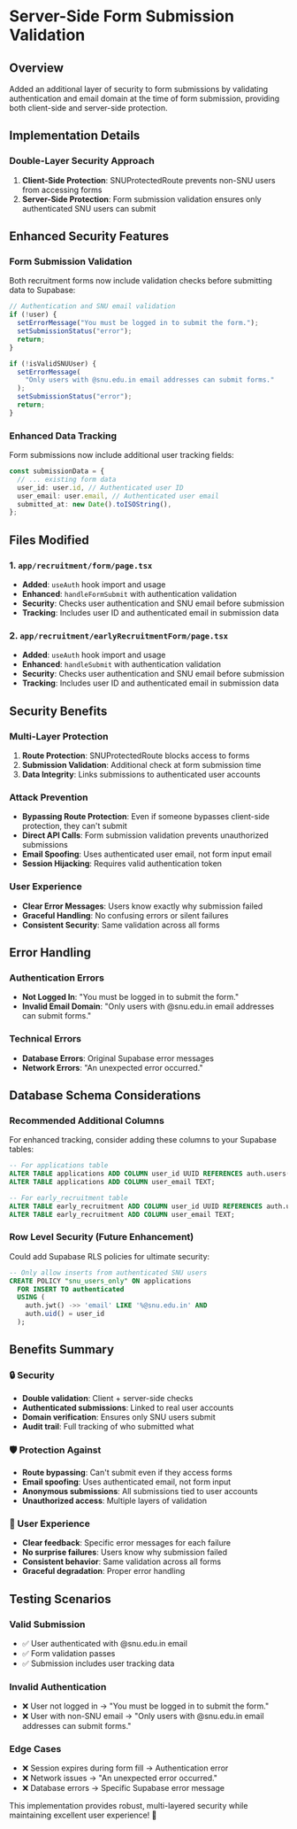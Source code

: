 # Server-Side Form Submission Validation

## Overview

Added an additional layer of security to form submissions by validating authentication and email domain at the time of form submission, providing both client-side and server-side protection.

## Implementation Details

### **Double-Layer Security Approach**

1. **Client-Side Protection**: SNUProtectedRoute prevents non-SNU users from accessing forms
2. **Server-Side Protection**: Form submission validation ensures only authenticated SNU users can submit

## Enhanced Security Features

### **Form Submission Validation**

Both recruitment forms now include validation checks before submitting data to Supabase:

```typescript
// Authentication and SNU email validation
if (!user) {
  setErrorMessage("You must be logged in to submit the form.");
  setSubmissionStatus("error");
  return;
}

if (!isValidSNUUser) {
  setErrorMessage(
    "Only users with @snu.edu.in email addresses can submit forms."
  );
  setSubmissionStatus("error");
  return;
}
```

### **Enhanced Data Tracking**

Form submissions now include additional user tracking fields:

```typescript
const submissionData = {
  // ... existing form data
  user_id: user.id, // Authenticated user ID
  user_email: user.email, // Authenticated user email
  submitted_at: new Date().toISOString(),
};
```

## Files Modified

### 1. **`app/recruitment/form/page.tsx`**

- **Added**: `useAuth` hook import and usage
- **Enhanced**: `handleFormSubmit` with authentication validation
- **Security**: Checks user authentication and SNU email before submission
- **Tracking**: Includes user ID and authenticated email in submission data

### 2. **`app/recruitment/earlyRecruitmentForm/page.tsx`**

- **Added**: `useAuth` hook import and usage
- **Enhanced**: `handleSubmit` with authentication validation
- **Security**: Checks user authentication and SNU email before submission
- **Tracking**: Includes user ID and authenticated email in submission data

## Security Benefits

### **Multi-Layer Protection**

1. **Route Protection**: SNUProtectedRoute blocks access to forms
2. **Submission Validation**: Additional check at form submission time
3. **Data Integrity**: Links submissions to authenticated user accounts

### **Attack Prevention**

- **Bypassing Route Protection**: Even if someone bypasses client-side protection, they can't submit
- **Direct API Calls**: Form submission validation prevents unauthorized submissions
- **Email Spoofing**: Uses authenticated user email, not form input email
- **Session Hijacking**: Requires valid authentication token

### **User Experience**

- **Clear Error Messages**: Users know exactly why submission failed
- **Graceful Handling**: No confusing errors or silent failures
- **Consistent Security**: Same validation across all forms

## Error Handling

### **Authentication Errors**

- **Not Logged In**: "You must be logged in to submit the form."
- **Invalid Email Domain**: "Only users with @snu.edu.in email addresses can submit forms."

### **Technical Errors**

- **Database Errors**: Original Supabase error messages
- **Network Errors**: "An unexpected error occurred."

## Database Schema Considerations

### **Recommended Additional Columns**

For enhanced tracking, consider adding these columns to your Supabase tables:

```sql
-- For applications table
ALTER TABLE applications ADD COLUMN user_id UUID REFERENCES auth.users(id);
ALTER TABLE applications ADD COLUMN user_email TEXT;

-- For early_recruitment table
ALTER TABLE early_recruitment ADD COLUMN user_id UUID REFERENCES auth.users(id);
ALTER TABLE early_recruitment ADD COLUMN user_email TEXT;
```

### **Row Level Security (Future Enhancement)**

Could add Supabase RLS policies for ultimate security:

```sql
-- Only allow inserts from authenticated SNU users
CREATE POLICY "snu_users_only" ON applications
  FOR INSERT TO authenticated
  USING (
    auth.jwt() ->> 'email' LIKE '%@snu.edu.in' AND
    auth.uid() = user_id
  );
```

## Benefits Summary

### **🔒 Security**

- **Double validation**: Client + server-side checks
- **Authenticated submissions**: Linked to real user accounts
- **Domain verification**: Ensures only SNU users submit
- **Audit trail**: Full tracking of who submitted what

### **🛡️ Protection Against**

- **Route bypassing**: Can't submit even if they access forms
- **Email spoofing**: Uses authenticated email, not form input
- **Anonymous submissions**: All submissions tied to user accounts
- **Unauthorized access**: Multiple layers of validation

### **👤 User Experience**

- **Clear feedback**: Specific error messages for each failure
- **No surprise failures**: Users know why submission failed
- **Consistent behavior**: Same validation across all forms
- **Graceful degradation**: Proper error handling

## Testing Scenarios

### **Valid Submission**

- ✅ User authenticated with @snu.edu.in email
- ✅ Form validation passes
- ✅ Submission includes user tracking data

### **Invalid Authentication**

- ❌ User not logged in → "You must be logged in to submit the form."
- ❌ User with non-SNU email → "Only users with @snu.edu.in email addresses can submit forms."

### **Edge Cases**

- ❌ Session expires during form fill → Authentication error
- ❌ Network issues → "An unexpected error occurred."
- ❌ Database errors → Specific Supabase error message

This implementation provides robust, multi-layered security while maintaining excellent user experience! 🚀
